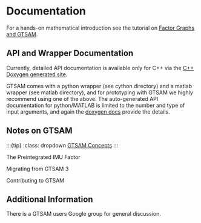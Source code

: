 # Documentation

For a hands-on mathematical introduction see the tutorial on [Factor Graphs and GTSAM](/tutorial).

## API and Wrapper Documentation

Currently, detailed API documentation is available only for C++ via the [C++ Doxygen generated site](https://gtsam.org/docs/#:~:text=C%2B%2B%20Doxygen%20generated%20site).

GTSAM comes with a python wrapper (see cython directory) and a matlab wrapper (see matlab directory), and for prototyping with GTSAM we highly recommend using one of the above. The auto-generated API documentation for python/MATLAB is limited to the number and type of input arguments, and again the [doxygen docs](https://gtsam.org/doxygen/) provide the details.

## Notes on GTSAM

:::{tip}
:class: dropdown
[GTSAM Concepts](/Content/Notes/GTSAM-Concepts.md)
:::

The Preintegrated IMU Factor

Migrating from GTSAM 3

Contributing to GTSAM

## Additional Information

There is a GTSAM users Google group for general discussion.